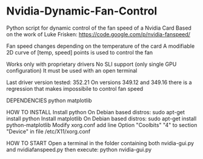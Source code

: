 Nvidia-Dynamic-Fan-Control
==========================

Python script for dynamic control of the fan speed of a Nvidia Card
Based on the work of Luke Frisken:
https://code.google.com/p/nvidia-fanspeed/

Fan speed changes depending on the temperature of the card
A modifiable 2D curve of [temp, speed] points is used to control the fan

Works only with proprietary drivers
No SLI support (only single GPU configuration)
It must be used with an open terminal

Last driver version tested: 352.21
On versions 349.12 and 349.16 there is a regression that makes impossibile to control fan speed

DEPENDENCIES
  python
  matplotlib

HOW TO INSTALL
Install python
  On Debian based distros:
    sudo apt-get install python
Install matplotlib
  On Debian based distros:
    sudo apt-get install python-matplotlib
Modify xorg.conf
  add line
    Option         "Coolbits" "4"
  to section "Device" in file /etc/X11/xorg.conf
  
HOW TO START
Open a terminal in the folder containing both nvidia-gui.py and nvidiafanspeed.py then execute:
  python nvidia-gui.py
  
